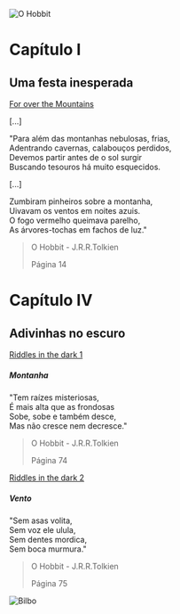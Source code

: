 
![O Hobbit](https://elshaddai.com.br/wp-content/uploads/2019/06/O-Hobbit-J.R.R-Tolkien.jpg)

# Capítulo I
## Uma festa inesperada
[For over the Mountains](https://www.youtube.com/watch?v=hCXGrmmGfnU "Ouça a canção!")


[...]


"Para além das montanhas nebulosas, frias,  
Adentrando cavernas, calabouços perdidos,  
Devemos partir antes de o sol surgir  
Buscando tesouros há muito esquecidos.


[...]



Zumbiram pinheiros sobre a montanha,  
Uivavam os ventos em noites azuis.  
O fogo vermelho queimava parelho,  
As árvores-tochas em fachos de luz."

>O Hobbit - J.R.R.Tolkien
>
>Página 14


# Capítulo IV
## Adivinhas no escuro

[Riddles in the dark 1](https://www.youtube.com/watch?v=MoWSBYVOp2M "Veja a charada!")
##### Montanha
"Tem raízes misteriosas,  
É mais alta que as frondosas  
Sobe, sobe e também desce,  
Mas não cresce nem decresce."
>O Hobbit - J.R.R.Tolkien
>
>Página 74




[Riddles in the dark 2](https://www.youtube.com/watch?v=MoWSBYVOp2M&t=137s "Veja a charada!")
##### Vento
"Sem asas volita,  
Sem voz ele ulula,  
Sem dentes mordica,  
Sem boca murmura."
>O Hobbit - J.R.R.Tolkien
>
>Página 75


![Bilbo](https://i1.wp.com/www.portallos.com.br/wp-content/uploads/2014/08/Hobbit-Battle-Five-Armies-Wallpaper.jpg?resize=780%2C405&ssl=1)

